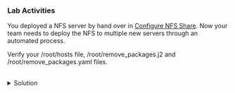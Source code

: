 ### Lab Activities

You deployed a NFS server by hand over in [Configure NFS Share](https://killercoda.com/het-tanis/course/Linux-Labs/100-configure-nfs-share). Now your team needs to deploy the NFS to multiple new servers through an automated process.

Verify your /root/hosts file, /root/remove_packages.j2 and /root/remove_packages.yaml files. 

<br>
<details>
<summary>Solution</summary>

Copy in the playbook tasks for the NFS client and mount point deployment.

```plain
cp /answers/nfs_client_main.yaml /root/ansible/roles/nfs_client/tasks/main.yml
```{{exec}}

Inspect the files you have created to see what they should do.

```plain
cat /root/ansible/roles/nfs_client/tasks/main.yml
```{{exec}}

Deploy the ansible playbook and see the client deployment.

```plain
ansible-playbook -i /root/hosts /root/ansible/nfs_deploy.yaml
```{{exec}}

Is this the exact same deployment from earlier? Why or why not? Is the command that you're executing exactly the same?

Check that the mount point has been properly mounted on your local system.

```plain
mount | grep -i nfs | grep -i share
```{{exec}}

</details>